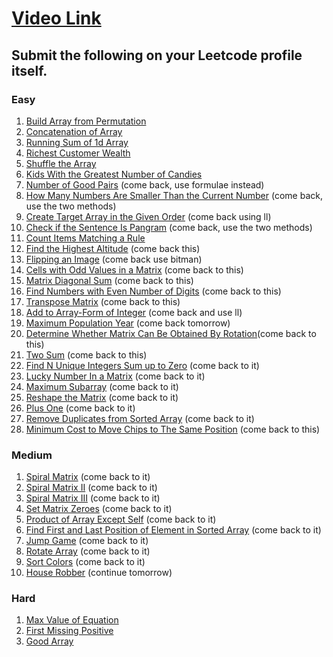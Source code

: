 # [Video Link](https://youtu.be/n60Dn0UsbEk)

## Submit the following on your Leetcode profile itself.

### Easy

1. [Build Array from Permutation](https://leetcode.com/problems/build-array-from-permutation/)
2. [Concatenation of Array](https://leetcode.com/problems/concatenation-of-array/)
3. [Running Sum of 1d Array](https://leetcode.com/problems/running-sum-of-1d-array/)
4. [Richest Customer Wealth](https://leetcode.com/problems/richest-customer-wealth/)
5. [Shuffle the Array](https://leetcode.com/problems/shuffle-the-array/)
6. [Kids With the Greatest Number of Candies](https://leetcode.com/problems/kids-with-the-greatest-number-of-candies/)
7. [Number of Good Pairs](https://leetcode.com/problems/number-of-good-pairs/) (come back, use formulae instead)
8. [How Many Numbers Are Smaller Than the Current Number](https://leetcode.com/problems/how-many-numbers-are-smaller-than-the-current-number/) (come back, use the two methods)
9. [Create Target Array in the Given Order](https://leetcode.com/problems/create-target-array-in-the-given-order/) (come back using ll)
10. [Check if the Sentence Is Pangram](https://leetcode.com/problems/check-if-the-sentence-is-pangram/) (come back, use the two methods)
11. [Count Items Matching a Rule](https://leetcode.com/problems/count-items-matching-a-rule/)
12. [Find the Highest Altitude](https://leetcode.com/problems/find-the-highest-altitude/) (come back this)
13. [Flipping an Image](https://leetcode.com/problems/flipping-an-image/) (come back use bitman)
14. [Cells with Odd Values in a Matrix](https://leetcode.com/problems/cells-with-odd-values-in-a-matrix/) (come back to this)
15. [Matrix Diagonal Sum](https://leetcode.com/problems/matrix-diagonal-sum/) (come back to this)
16. [Find Numbers with Even Number of Digits](https://leetcode.com/problems/find-numbers-with-even-number-of-digits/) (come back to this)
17. [Transpose Matrix](https://leetcode.com/problems/transpose-matrix/) (come back to this)
18. [Add to Array-Form of Integer](https://leetcode.com/problems/add-to-array-form-of-integer/) (come back and use ll)
19. [Maximum Population Year](https://leetcode.com/problems/maximum-population-year/) (come back tomorrow)
20. [Determine Whether Matrix Can Be Obtained By Rotation](https://leetcode.com/problems/determine-whether-matrix-can-be-obtained-by-rotation/)(come back to this)
21. [Two Sum](https://leetcode.com/problems/two-sum/) (come back to this)
22. [Find N Unique Integers Sum up to Zero](https://leetcode.com/problems/find-n-unique-integers-sum-up-to-zero/) (come back to it)
23. [Lucky Number In a Matrix](https://leetcode.com/problems/lucky-numbers-in-a-matrix/) (come back to it)
24. [Maximum Subarray](https://leetcode.com/problems/maximum-subarray/) (come back to it)
25. [Reshape the Matrix](https://leetcode.com/problems/reshape-the-matrix/) (come back to it)
26. [Plus One](https://leetcode.com/problems/plus-one/) (come back to it)
27. [Remove Duplicates from Sorted Array](https://leetcode.com/problems/remove-duplicates-from-sorted-array/) (come back to it)
28. [Minimum Cost to Move Chips to The Same Position](https://leetcode.com/problems/minimum-cost-to-move-chips-to-the-same-position/) (come back to this)

### Medium

1. [Spiral Matrix](https://leetcode.com/problems/spiral-matrix/) (come back to it)
2. [Spiral Matrix II](https://leetcode.com/problems/spiral-matrix-ii/) (come back to it)
3. [Spiral Matrix III](https://leetcode.com/problems/spiral-matrix-iii/) (come back to it)
4. [Set Matrix Zeroes](https://leetcode.com/problems/set-matrix-zeroes/) (come back to it)
5. [Product of Array Except Self](https://leetcode.com/problems/product-of-array-except-self/) (come back to it)
6. [Find First and Last Position of Element in Sorted Array](https://leetcode.com/problems/find-first-and-last-position-of-element-in-sorted-array/) (come back to it)
7. [Jump Game](https://leetcode.com/problems/jump-game/) (come back to it)
8. [Rotate Array](https://leetcode.com/problems/rotate-array/) (come back to it)
9. [Sort Colors](https://leetcode.com/problems/sort-colors/)  (come back to it)
10. [House Robber](https://leetcode.com/problems/house-robber/) (continue tomorrow)

### Hard

1. [Max Value of Equation](https://leetcode.com/problems/max-value-of-equation/)
2. [First Missing Positive](https://leetcode.com/problems/first-missing-positive/)
3. [Good Array](https://leetcode.com/problems/check-if-it-is-a-good-array/)
